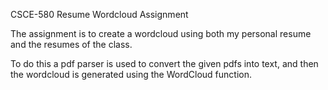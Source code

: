 CSCE-580 Resume Wordcloud Assignment

The assignment is to create a wordcloud using both my personal resume and the
resumes of the class.

To do this a pdf parser is used to convert the given pdfs into text, and then
the wordcloud is generated using the WordCloud function.

